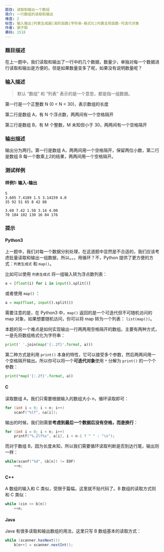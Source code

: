 ```yaml
---
题目: 读取和输出一个数组
简介: 一行数组的读取和输出
难度: 2
标签: 输入输出|列表生成器|高阶函数|字符串-格式化|内置全局函数-可迭代对象
作者: 谢子聪
慕码: 1518
---
```


### 题目描述

在上一题中，我们读取和输出了一行中的几个数据，数量少，单独对每一个数据进行读取和输出是方便的，但是如果数量变多了呢，如果没有说明数量呢？

### 输入描述

> 默认 “数组” 和 “列表” 表示的是一个意思，都是指一组数据。

第一行是一个正整数 N (0 < N < 30)，表示数组的长度

第二行是数组 A，有 N 个浮点数，两两间有一个空格隔开

第三行是数组 B，有 M 个整数，M 未知但小于 30，两两间有一个空格隔开

### 输出描述

输出分为两行。第一行是数组 A，两两间用一个空格隔开，保留两位小数，第二行是数组 B 每一个数乘上2的结果，两两间用一个空格隔开。

### 测试样例

#### 样例1: 输入-输出

```
5
3.605 7.4189 1.5 3.14159 4.0
35 92 51 65 8 42 88
```

```
3.60 7.42 1.50 3.14 4.00
70 184 102 130 16 84 176
```

### 提示

#### Python3

上一题中，我们对每一个数据分别处理，在这道题中显然是不合适的，我们应该考虑批量读取和输出一组数据，所以。。。用循环？不，Python 提供了更方便的方式：`列表生成式` 和 `map()`。

比如可以使用 `列表生成式` 将一组输入转为浮点数列表：

```python
a = [float(i) for i in input().split()]
```

或者使用 `map()` ：

```python
a = map(float, input().split())
```

需要注意的是，在 Python3 中，`map()` 返回的是一个可迭代但不可随机访问的 map 对象，如果想要随机访问，你可以将 map 转为一个列表： `list(map())`。

本题的另一个难点是如何实现输出一行两两用空格隔开的数组。主要有两种方式，一是先将数组格式化为字符串：

```python
print(' '.join(map('{:.2f}'.format, a)))
```

第二种方式是利用 `print()` 本身的特性，它可以接受多个参数，然后两两间用一个空格隔开输出。所以你可以将一个**可迭代对象**使用 `*` 分解为 `print()` 的一个个参数：

```python
print(*map('{:.2f}'.format, a))
```

#### C

读取数组 A，我们只需要根据输入的数组大小 n，循环读取即可：

```c
for (int i = 0; i < n; i++)
    scanf("%lf", &a[i]);
```

输出的时候，我们则需要**考虑到最后一个数据后没有空格，而是换行**：

```c
for (int i = 0; i < n; i++)
    printf("%.2lf%s", a[i], i < n-1 ? " " : "\n");
```

而对于数组 B，因为长度未知，所以我们需要循环读取判断是否到达行尾，输出则一样：

```c++
while(scanf("%d", &b[n]) != EOF)
    ++n;
```

#### C++

A 数组的输入和 C 类似，受限于篇幅，这里就不贴代码了。B 数组的读取方式则和 C 类似：

```c++
while (cin >> b[n])
    ++n;
```

#### Java

Java 有很多读取和输出数组的用法，这里只写 B 数组基本的读取方式：

```java
while (scanner.hasNext())
    b[n++] = scanner.nextInt();
```
